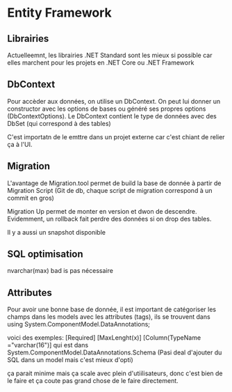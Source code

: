 # Entity Framework

## Librairies

Actuelleemnt, les librairies .NET Standard sont les mieux si possible car elles marchent pour les projets en .NET Core ou .NET Framework

## DbContext

Pour accèder aux données, on utilise un DbContext. On peut lui donner un constructor avec les options de bases ou généré ses propres options (DbContextOptions). Le DbContext contient le type de données avec des DbSet (qui correspond à des tables)

C'est importatn de le emttre dans un projet externe car c'est chiant de relier ça à l'UI. 

## Migration

L'avantage de Migration.tool permet de build la base de donnée à partir de Migration Script (Git de db, chaque script de migration correspond à un commit en gros)

Migration Up permet de monter en version et dwon de descendre. Evidemment, un rollback fait perdre des données si on drop des tables.

Il y a aussi un snapshot disponible

## SQL optimisation

nvarchar(max) bad is pas nécessaire

## Attributes

Pour avoir une bonne base de donnée, il est important de catégoriser les champs dans les models avec les attributes (tags), ils se trouvent dans
using System.ComponentModel.DataAnnotations;

voici des exemples:
[Required]
[MaxLenght(x)]
[Column(TypeName ="varchar(16")] qui est dans System.ComponentModel.DataAnnotations.Schema (Pasi deal d'ajouter du SQL dans un model mais c'est mieux d'opti)

ça parait minime mais ça scale avec plein d'utiilisateurs, donc c'est bien de le faire et ça coute pas grand chose de le faire directement.
